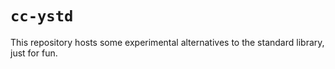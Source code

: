 # `cc-ystd`

This repository hosts some experimental alternatives to the standard
library, just for fun.
